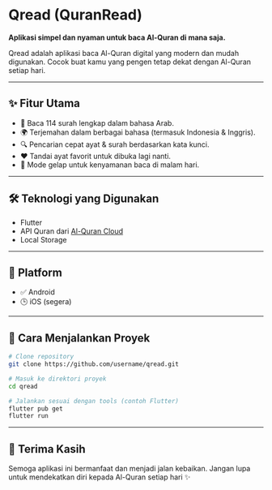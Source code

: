 # Qread (QuranRead)
**Aplikasi simpel dan nyaman untuk baca Al-Quran di mana saja.**

Qread adalah aplikasi baca Al-Quran digital yang modern dan mudah digunakan. Cocok buat kamu yang pengen tetap dekat dengan Al-Quran setiap hari.

---

## ✨ Fitur Utama
- 📖 Baca 114 surah lengkap dalam bahasa Arab.
- 🌍 Terjemahan dalam berbagai bahasa (termasuk Indonesia & Inggris).
- 🔍 Pencarian cepat ayat & surah berdasarkan kata kunci.
- ❤️ Tandai ayat favorit untuk dibuka lagi nanti.
- 🌙 Mode gelap untuk kenyamanan baca di malam hari.

---

## 🛠️ Teknologi yang Digunakan
- Flutter
- API Quran dari [Al-Quran Cloud](https://alquran.cloud)
- Local Storage

---

## 📱 Platform
- ✅ Android
- 🕒 iOS (segera)

---

## 🚀 Cara Menjalankan Proyek

```bash
# Clone repository
git clone https://github.com/username/qread.git

# Masuk ke direktori proyek
cd qread

# Jalankan sesuai dengan tools (contoh Flutter)
flutter pub get
flutter run
```

---

## 🙏 Terima Kasih
Semoga aplikasi ini bermanfaat dan menjadi jalan kebaikan.
Jangan lupa untuk mendekatkan diri kepada Al-Quran setiap hari ✨
